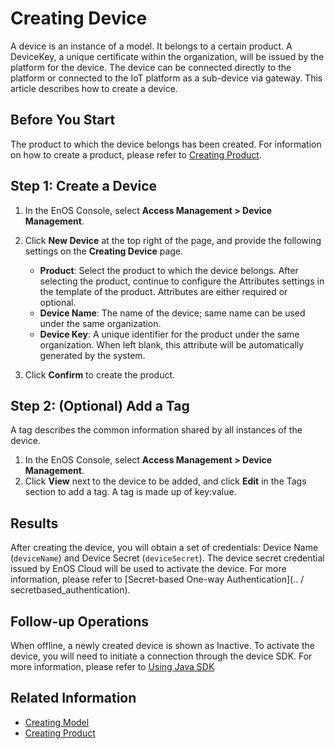 # Creating Device

A device is an instance of a model. It belongs to a certain product. A DeviceKey, a unique certificate within the organization, will be issued by the platform for the device. The device can be connected directly to the platform or connected to the IoT platform as a sub-device via gateway. This article describes how to create a device.

## Before You Start

The product to which the device belongs has been created. For information on how to create a product, please refer to [Creating Product](creating_product).

## Step 1: Create a Device

1. In the EnOS Console, select **Access Management > Device Management**.
2. Click **New Device** at the top right of the page, and provide the following settings on the **Creating Device** page.
   - **Product**: Select the product to which the device belongs.
    After selecting the product, continue to configure the Attributes settings in the template of the product. Attributes are either required or optional.
   - **Device Name**: The name of the device; same name can be used under the same organization.
   - **Device Key**: A unique identifier for the product under the same organization. When left blank, this attribute will be automatically generated by the system.

3. Click **Confirm** to create the product.

## Step 2: (Optional) Add a Tag

A tag describes the common information shared by all instances of the device.

1. In the EnOS Console, select **Access Management > Device Management**.
2. Click **View** next to the device to be added, and click **Edit** in the Tags section to add a tag. A tag is made up of key:value.


## Results

After creating the device, you will obtain a set of credentials: Device Name (`deviceName`) and Device Secret (`deviceSecret`). The device secret credential issued by EnOS Cloud will be used to activate the device. For more information, please refer to [Secret-based One-way Authentication](.. / secretbased_authentication).

## Follow-up Operations

When offline, a newly created device is shown as Inactive. To activate the device, you will need to initiate a connection through the device SDK. For more information, please refer to [Using Java SDK](device/using_java_sdk.md)

## Related Information

- [Creating Model](creating_model)
- [Creating Product](creating_product)
